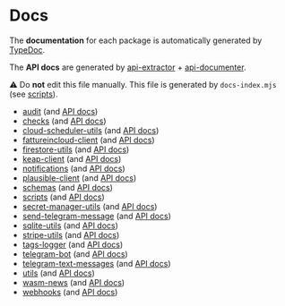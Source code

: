 
# Docs

The **documentation** for each package is automatically generated by [TypeDoc](https://typedoc.org/).

The **API docs** are generated by [api-extractor](https://api-extractor.com/) + [api-documenter](https://api-extractor.com/pages/setup/generating_docs/).

:warning: Do **not** edit this file manually. This file is generated by `docs-index.mjs` (see [scripts](https://github.com/jackdbd/calderone/tree/main/scripts/README.md)).

- [audit](./audit/index.html) (and [API docs](https://github.com/jackdbd/calderone/tree/main/packages/audit/api-docs/index.md))
- [checks](./checks/index.html) (and [API docs](https://github.com/jackdbd/calderone/tree/main/packages/checks/api-docs/index.md))
- [cloud-scheduler-utils](./cloud-scheduler-utils/index.html) (and [API docs](https://github.com/jackdbd/calderone/tree/main/packages/cloud-scheduler-utils/api-docs/index.md))
- [fattureincloud-client](./fattureincloud-client/index.html) (and [API docs](https://github.com/jackdbd/calderone/tree/main/packages/fattureincloud-client/api-docs/index.md))
- [firestore-utils](./firestore-utils/index.html) (and [API docs](https://github.com/jackdbd/calderone/tree/main/packages/firestore-utils/api-docs/index.md))
- [keap-client](./keap-client/index.html) (and [API docs](https://github.com/jackdbd/calderone/tree/main/packages/keap-client/api-docs/index.md))
- [notifications](./notifications/index.html) (and [API docs](https://github.com/jackdbd/calderone/tree/main/packages/notifications/api-docs/index.md))
- [plausible-client](./plausible-client/index.html) (and [API docs](https://github.com/jackdbd/calderone/tree/main/packages/plausible-client/api-docs/index.md))
- [schemas](./schemas/index.html) (and [API docs](https://github.com/jackdbd/calderone/tree/main/packages/schemas/api-docs/index.md))
- [scripts](./scripts/index.html) (and [API docs](https://github.com/jackdbd/calderone/tree/main/packages/scripts/api-docs/index.md))
- [secret-manager-utils](./secret-manager-utils/index.html) (and [API docs](https://github.com/jackdbd/calderone/tree/main/packages/secret-manager-utils/api-docs/index.md))
- [send-telegram-message](./send-telegram-message/index.html) (and [API docs](https://github.com/jackdbd/calderone/tree/main/packages/send-telegram-message/api-docs/index.md))
- [sqlite-utils](./sqlite-utils/index.html) (and [API docs](https://github.com/jackdbd/calderone/tree/main/packages/sqlite-utils/api-docs/index.md))
- [stripe-utils](./stripe-utils/index.html) (and [API docs](https://github.com/jackdbd/calderone/tree/main/packages/stripe-utils/api-docs/index.md))
- [tags-logger](./tags-logger/index.html) (and [API docs](https://github.com/jackdbd/calderone/tree/main/packages/tags-logger/api-docs/index.md))
- [telegram-bot](./telegram-bot/index.html) (and [API docs](https://github.com/jackdbd/calderone/tree/main/packages/telegram-bot/api-docs/index.md))
- [telegram-text-messages](./telegram-text-messages/index.html) (and [API docs](https://github.com/jackdbd/calderone/tree/main/packages/telegram-text-messages/api-docs/index.md))
- [utils](./utils/index.html) (and [API docs](https://github.com/jackdbd/calderone/tree/main/packages/utils/api-docs/index.md))
- [wasm-news](./wasm-news/index.html) (and [API docs](https://github.com/jackdbd/calderone/tree/main/packages/wasm-news/api-docs/index.md))
- [webhooks](./webhooks/index.html) (and [API docs](https://github.com/jackdbd/calderone/tree/main/packages/webhooks/api-docs/index.md))